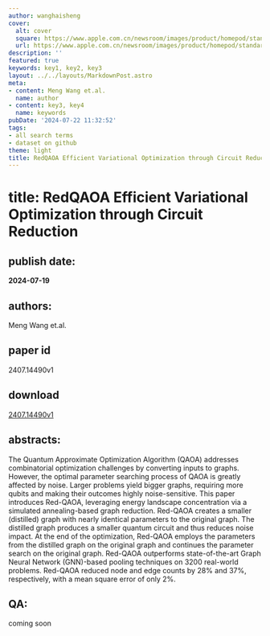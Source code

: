 ```yaml
---
author: wanghaisheng
cover:
  alt: cover
  square: https://www.apple.com.cn/newsroom/images/product/homepod/standard/Apple-HomePod-hero-230118_big.jpg.large_2x.jpg
  url: https://www.apple.com.cn/newsroom/images/product/homepod/standard/Apple-HomePod-hero-230118_big.jpg.large_2x.jpg
description: ''
featured: true
keywords: key1, key2, key3
layout: ../../layouts/MarkdownPost.astro
meta:
- content: Meng Wang et.al.
  name: author
- content: key3, key4
  name: keywords
pubDate: '2024-07-22 11:32:52'
tags:
- all search terms
- dataset on github
theme: light
title: RedQAOA Efficient Variational Optimization through Circuit Reduction
---
```


# title: RedQAOA Efficient Variational Optimization through Circuit Reduction 
## publish date: 
**2024-07-19** 
## authors: 
  Meng Wang et.al. 
## paper id
2407.14490v1
## download
[2407.14490v1](http://arxiv.org/abs/2407.14490v1)
## abstracts:
The Quantum Approximate Optimization Algorithm (QAOA) addresses combinatorial optimization challenges by converting inputs to graphs. However, the optimal parameter searching process of QAOA is greatly affected by noise. Larger problems yield bigger graphs, requiring more qubits and making their outcomes highly noise-sensitive. This paper introduces Red-QAOA, leveraging energy landscape concentration via a simulated annealing-based graph reduction.   Red-QAOA creates a smaller (distilled) graph with nearly identical parameters to the original graph. The distilled graph produces a smaller quantum circuit and thus reduces noise impact. At the end of the optimization, Red-QAOA employs the parameters from the distilled graph on the original graph and continues the parameter search on the original graph. Red-QAOA outperforms state-of-the-art Graph Neural Network (GNN)-based pooling techniques on 3200 real-world problems. Red-QAOA reduced node and edge counts by 28% and 37%, respectively, with a mean square error of only 2%.
## QA:
coming soon
